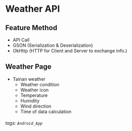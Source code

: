 
# Weather API

## Feature Method
* API Call
* GSON (Serialization & Deserialization)
* OkHttp (HTTP for Client and Server to exchange info.)

## Weather Page
* Tainan weather
    * Weather condition
    * Weather icon
    * Temperature
    * Humidity
    * Wind direction
    * Time of data calculation

###### tags: `Android_App`
